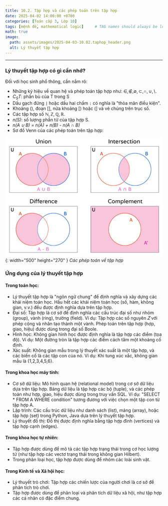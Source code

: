 ```yaml
---
title: 10.2. Tập hợp và các phép toán trên tập hợp
date: 2025-04-02 14:00:00 +0700
categories: [Toán cấp 3, Lớp 10]
tags: [mệnh đề, mathematical logic]     # TAG names should always be lowercase
math: true
image:
  path: assets/images/2025-04-03-10.02.taphop_header.png
  alt: Lý thuyết tập hợp
---
```

---
### Lý thuyết tập hợp có gì cần nhớ?
Đối với học sinh phổ thông, cần nắm rõ: 
- Những ký hiệu về quan hệ và phép toán tập hợp như: $\in, \notin,\emptyset, \subset, \cap, \cup, \setminus$. 
- *C<sub>S</sub>T*: phần bù của T trong S
- Dấu gạch đứng `|` hoặc dấu hai chấm `:` có nghĩa là "thỏa mãn điều kiện".
- Khoảng (), đoạn [], nửa khoảng [) hoặc (] và vẽ chúng trên trục số.
- Các tập hợp số $\mathbb{N} , \mathbb{Z} , \mathbb{Q} , \mathbb{R}$.
- *n(S)*: số lượng phần tử của tập hợp S. 
- *n(A ∪ B) = n(A) + n(B) - n(A ∩ B)*
- Sơ đồ Venn của các phép toán trên tập hợp:


![Desktop View](/assets/images/2025-04-03-10.02.taphop02.jpg){: width="500" height="270" }
_Các phép toán về tập hợp_


### Ứng dụng của lý thuyết tập hợp
#### Trong toán học:
- Lý thuyết tập hợp là "ngôn ngữ chung" để định nghĩa và xây dựng các khái niệm toán học. Hầu hết các khái niệm toán học (số, hàm, không gian, v.v.) đều được định nghĩa dựa trên tập hợp.
- Đại số: Tập hợp là cơ sở để định nghĩa các cấu trúc đại số như nhóm (group), vành (ring), trường (field). Ví dụ: Tập hợp các số nguyên 𝑍 với phép cộng và nhân tạo thành một vành. Phép toán trên tập hợp (hợp, giao, hiệu) được dùng trong đại số Boole.
- Hình học: Không gian hình học được định nghĩa là tập hợp các điểm (tọa độ). Ví dụ: Một đường tròn là tập hợp các điểm cách tâm một khoảng cố định.
- Xác suất: Không gian mẫu trong lý thuyết xác suất là một tập hợp, và các biến cố là các tập con của nó. Ví dụ: Khi tung xúc xắc, không gian mẫu là {1,2,3,4,5,6}. 
#### Trong khoa học máy tính:
- Cơ sở dữ liệu: Mô hình quan hệ (relational model) trong cơ sở dữ liệu dựa trên tập hợp. Bảng dữ liệu là tập hợp các bộ (tuple), và các phép toán như hợp, giao, hiệu được dùng trong truy vấn SQL. Ví dụ: "SELECT * FROM A WHERE condition" tương đương với việc chọn một tập con từ tập hợp A.
- Lập trình: Các cấu trúc dữ liệu như danh sách (list), mảng (array), hoặc tập hợp (set) trong Python, Java dựa trên lý thuyết tập hợp.
- Lý thuyết đồ thị: Đồ thị được định nghĩa bằng tập hợp đỉnh (vertices) và tập hợp cạnh (edges). 
#### Trong khoa học tự nhiên:
- Tập hợp được dùng để mô tả các tập hợp trạng thái trong cơ học lượng tử (như tập hợp các vectơ trạng thái trong không gian Hilbert).
- Trong phân loại học, tập hợp được dùng để nhóm các loài sinh vật.
#### Trong Kinh tế và Xã hội học:
- Lý thuyết trò chơi: Tập hợp các chiến lược của người chơi là cơ sở để phân tích trò chơi.
- Tập hợp được dùng để phân loại và phân tích dữ liệu xã hội, như tập hợp các cá nhân có đặc điểm chung.
